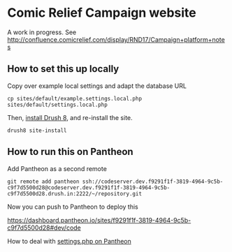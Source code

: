 # Comic Relief Campaign website

A work in progress. See http://confluence.comicrelief.com/display/RND17/Campaign+platform+notes

## How to set this up locally

Copy over example local settings and adapt the database URL

	cp sites/default/example.settings.local.php sites/default/settings.local.php

Then, [install Drush 8](http://x-team.com/2015/02/install-drush-8-drupal-8-without-throwing-away-drush-6-7/), and re-install the site.

	drush8 site-install

## How to run this on Pantheon

Add Pantheon as a second remote

	git remote add pantheon ssh://codeserver.dev.f9291f1f-3819-4964-9c5b-c9f7d5500d28@codeserver.dev.f9291f1f-3819-4964-9c5b-c9f7d5500d28.drush.in:2222/~/repository.git

Now you can push to Pantheon to deploy this

https://dashboard.pantheon.io/sites/f9291f1f-3819-4964-9c5b-c9f7d5500d28#dev/code

How to deal with [settings.php on Pantheon](https://pantheon.io/docs/articles/drupal/configuring-settings-php/)



